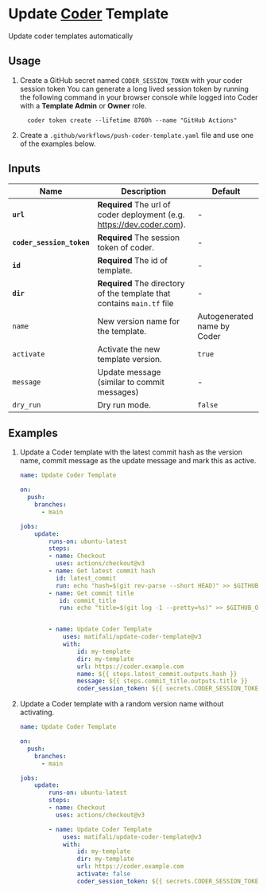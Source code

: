 # Update [Coder](https://github.com/coder/coder) Template

Update coder templates automatically

## Usage

1. Create a GitHub secret named `CODER_SESSION_TOKEN` with your coder session token
   You can generate a long lived session token by running the following command in your browser console while logged into Coder with a **Template Admin** or **Owner** role.

    ```shell
      coder token create --lifetime 8760h --name "GitHub Actions"
    ```

2. Create a `.github/workflows/push-coder-template.yaml` file and use one of the examples below.

## Inputs

| Name                      | Description                                                              | Default                     |
| ------------------------- | ------------------------------------------------------------------------ | --------------------------- |
| **`url`**                 | **Required** The url of coder deployment (e.g. <https://dev.coder.com>). | -                           |
| **`coder_session_token`** | **Required** The session token of coder.                                 | -                           |
| **`id`**                  | **Required** The id of template.                                         | -                           |
| **`dir`**                 | **Required** The directory of the template that contains `main.tf` file  | -                           |
| `name`                    | New version name for the template.                                       | Autogenerated name by Coder |
| `activate`                | Activate the new template version.                                       | `true`                      |
| `message`                 | Update message (similar to commit messages)                              | -                           |
| `dry_run`                 | Dry run mode.                                                            | `false`                     |

## Examples

1. Update a Coder template with the latest commit hash as the version name, commit message as the update message and mark this as active.

   ```yaml
   name: Update Coder Template

   on:
     push:
       branches:
         - main

   jobs:
       update:
           runs-on: ubuntu-latest
           steps:
           - name: Checkout
             uses: actions/checkout@v3
           - name: Get latest commit hash
             id: latest_commit
             run: echo "hash=$(git rev-parse --short HEAD)" >> $GITHUB_OUTPUT
           - name: Get commit title
              id: commit_title
              run: echo "title=$(git log -1 --pretty=%s)" >> $GITHUB_OUTPUT


           - name: Update Coder Template
               uses: matifali/update-coder-template@v3
               with:
                   id: my-template
                   dir: my-template
                   url: https://coder.example.com
                   name: ${{ steps.latest_commit.outputs.hash }}
                   message: ${{ steps.commit_title.outputs.title }}
                   coder_session_token: ${{ secrets.CODER_SESSION_TOKEN }}
   ```

2. Update a Coder template with a random version name without activating.

   ```yaml
   name: Update Coder Template

   on:
     push:
       branches:
         - main

   jobs:
       update:
           runs-on: ubuntu-latest
           steps:
           - name: Checkout
             uses: actions/checkout@v3

           - name: Update Coder Template
               uses: matifali/update-coder-template@v3
               with:
                   id: my-template
                   dir: my-template
                   url: https://coder.example.com
                   activate: false
                   coder_session_token: ${{ secrets.CODER_SESSION_TOKEN }}
   ```
